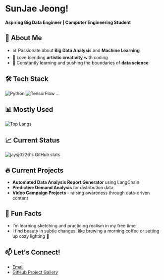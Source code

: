 # SunJae Jeong!
**Aspiring Big Data Engineer | Computer Engineering Student**

## 💼 About Me
- 📊 Passionate about **Big Data Analysis** and **Machine Learning**
- 🎨 Love blending **artistic creativity** with coding
- 🚀 Constantly learning and pushing the boundaries of **data science**

## 🛠️ Tech Stack
![Python](https://img.shields.io/badge/-Python-3776AB?logo=python&logoColor=white)
![TensorFlow](https://img.shields.io/badge/-TensorFlow-FF6F00?logo=tensorflow&logoColor=white)
...

## 📊 Mostly Used
![Top Langs](https://github-readme-stats.vercel.app/api/top-langs/?username=jaysj0226&layout=compact)

## 📈 Current Status
![jaysj0226's GitHub stats](https://github-readme-stats.vercel.app/api?username=jaysj0226)

## 🔥 Current Projects
- **Automated Data Analysis Report Generator** using LangChain
- **Predictive Demand Analysis** for distribution data
- **Video Campaign Projects** - raising awareness through data-driven content

## 🎨 Fun Facts
- I’m learning sketching and practicing realism in my free time
- I find beauty in subtle changes, like brewing a morning coffee or setting up cozy lighting 🌅

## 📫 Let's Connect!
- [Email](mailto:samuel62b3221@gmail.com)
- [GitHub Project Gallery](https://github.com/jaysj0226?tab=repositories)  <!-- This links to all your GitHub repositories, where you can highlight your favorite projects -->
